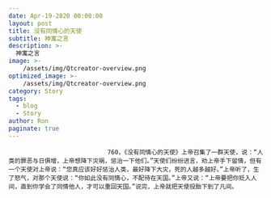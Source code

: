 ```yaml
---
date: Apr-19-2020 00:00:00
layout: post
title: 没有同情心的天使
subtitle: 神寓之言
description: >-
  神寓之言
image: >-
    /assets/img/Qtcreator-overview.png
optimized_image: >-
    /assets/img/Qtcreator-overview.png
category: Story
tags:
  - blog
  - Story
author: Ron
paginate: true
---
```


							　　760，《没有同情心的天使》上帝召集了一群天使，说：“人类的罪恶与日俱增，上帝想降下灾祸，惩治一下他们。”天使们纷纷进言，劝上帝手下留情，但有一个天使对上帝说：“您真应该好好惩治人类，最好降下大灾，死的人越多越好。”上帝听了，生了怒气，对那个天使说：“你如此没有同情心，不配待在天国。”上帝又说：“上帝要把你贬入人间，直到你学会了同情他人，才可以重回天国。”说完，上帝就把天使投胎下到了凡间。
							
							
						